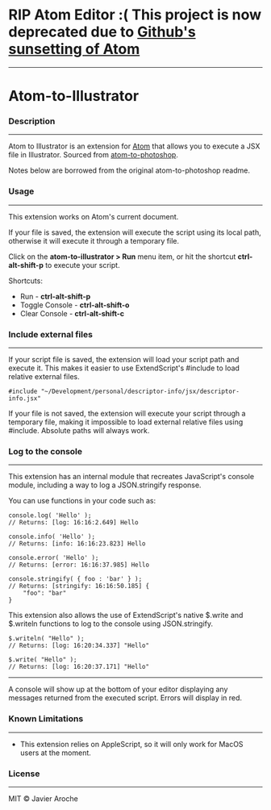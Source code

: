 # RIP Atom Editor :(  This project is now deprecated due to [Github's sunsetting of Atom](https://github.blog/2022-06-08-sunsetting-atom/)

---

# Atom-to-Illustrator

### Description
---------
Atom to Illustrator is an extension for [Atom](https://atom.io/) that allows you to execute a JSX file in Illustrator. Sourced from [atom-to-photoshop](https://github.com/JavierAroche/atom-to-photoshop).  
  
Notes below are borrowed from the original atom-to-photoshop readme.

### Usage
---------
This extension works on Atom's current document.

If your file is saved, the extension will execute the script using its local path, otherwise it will execute it through a temporary file.

Click on the **atom-to-illustrator > Run** menu item, or hit the shortcut **ctrl-alt-shift-p** to execute your script.

Shortcuts:
* Run - **ctrl-alt-shift-p**
* Toggle Console - **ctrl-alt-shift-o**
* Clear Console - **ctrl-alt-shift-c**

### Include external files
---------
If your script file is saved, the extension will load your script path and execute it. This makes it easier to use ExtendScript's #include to load relative external files.

```
#include "~/Development/personal/descriptor-info/jsx/descriptor-info.jsx"
```

If your file is not saved, the extension will execute your script through a temporary file, making it impossible to load external relative files using #include. Absolute paths will always work.

### Log to the console
---------
This extension has an internal module that recreates JavaScript's console module, including a way to log a JSON.stringify response.

You can use functions in your code such as:
```
console.log( 'Hello' );
// Returns: [log: 16:16:2.649] Hello

console.info( 'Hello' );
// Returns: [info: 16:16:23.823] Hello

console.error( 'Hello' );
// Returns: [error: 16:16:37.985] Hello

console.stringify( { foo : 'bar' } );
// Returns: [stringify: 16:16:50.185] {
    "foo": "bar"
}
```

This extension also allows the use of ExtendScript's native $.write and $.writeln functions to log to the console using JSON.stringify.
```
$.writeln( "Hello" );
// Returns: [log: 16:20:34.337] "Hello"

$.write( "Hello" );
// Returns: [log: 16:20:37.171] "Hello"
```
---------
A console will show up at the bottom of your editor displaying any messages returned from the executed script. Errors will display in red.

### Known Limitations
---------
* This extension relies on AppleScript, so it will only work for MacOS users at the moment.

### License
---------
MIT © Javier Aroche
